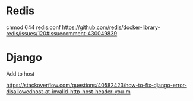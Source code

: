 # Redis

chmod 644 redis.conf
<https://github.com/redis/docker-library-redis/issues/120#issuecomment-430049839>

# Django

Add to host

<https://stackoverflow.com/questions/40582423/how-to-fix-django-error-disallowedhost-at-invalid-http-host-header-you-m>
